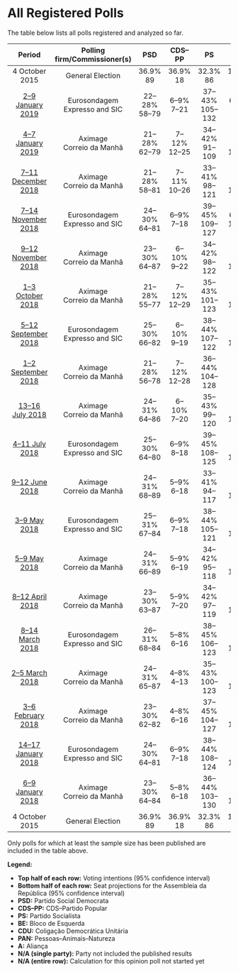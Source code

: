 # All Registered Polls

The table below lists all polls registered and analyzed so far.

| Period     | Polling firm/Commissioner(s) | PSD | CDS–PP | PS | BE | CDU | PAN | A |
|:----------:|:----------------------------:|:--:|:--:|:--:|:--:|:--:|:--:|:--:|
| 4 October 2015 | General Election | 36.9% <br> 89 | 36.9% <br> 18 | 32.3% <br> 86 | 10.2% <br> 19 | 8.2% <br> 17 | 1.4% <br> 1 | 0.0% <br> 0 |
| [2–9 January 2019](2019-01-09-Eurosondagem.html) | Eurosondagem <br> Expresso and SIC | 22–28% <br> 58–79 | 6–9% <br> 7–21 | 37–43% <br> 105–132 | 6–9% <br> 8–24 | 6–9% <br> 10–19 | 1–3% <br> 0–3 | N/A <br> N/A |
| [4–7 January 2019](2019-01-07-Aximage.html) | Aximage <br> Correio da Manhã | 21–28% <br> 62–79 | 7–12% <br> 12–25 | 34–42% <br> 91–109 | 7–11% <br> 14–19 | 5–10% <br> 13–23 | 2–5% <br> 2–6 | N/A <br> N/A |
| [7–11 December 2018](2018-12-11-Aximage.html) | Aximage <br> Correio da Manhã | 21–28% <br> 58–81 | 7–11% <br> 10–26 | 33–41% <br> 98–121 | 8–13% <br> 15–27 | 5–9% <br> 6–17 | N/A <br> N/A | N/A <br> N/A |
| [7–14 November 2018](2018-11-14-Eurosondagem.html) | Eurosondagem <br> Expresso and SIC | 24–30% <br> 64–81 | 6–9% <br> 7–18 | 39–45% <br> 109–127 | 6–9% <br> 10–18 | 6–9% <br> 8–17 | 1–3% <br> 0–3 | N/A <br> N/A |
| [9–12 November 2018](2018-11-12-Aximage.html) | Aximage <br> Correio da Manhã | 23–30% <br> 64–87 | 6–10% <br> 9–22 | 34–42% <br> 98–122 | 7–12% <br> 13–25 | 4–8% <br> 6–17 | N/A <br> N/A | N/A <br> N/A |
| [1–3 October 2018](2018-10-03-Aximage.html) | Aximage <br> Correio da Manhã | 21–28% <br> 55–77 | 7–12% <br> 12–29 | 35–43% <br> 101–123 | 7–12% <br> 13–24 | 6–10% <br> 8–20 | N/A <br> N/A | N/A <br> N/A |
| [5–12 September 2018](2018-09-12-Eurosondagem.html) | Eurosondagem <br> Expresso and SIC | 25–30% <br> 66–82 | 6–10% <br> 9–19 | 38–44% <br> 107–122 | 7–10% <br> 10–18 | 6–9% <br> 8–17 | 1–2% <br> 0–1 | N/A <br> N/A |
| [1–2 September 2018](2018-09-02-Aximage.html) | Aximage <br> Correio da Manhã | 21–28% <br> 56–78 | 7–12% <br> 12–28 | 36–44% <br> 104–128 | 6–10% <br> 9–22 | 5–9% <br> 7–20 | N/A <br> N/A | N/A <br> N/A |
| [13–16 July 2018](2018-07-16-Aximage.html) | Aximage <br> Correio da Manhã | 24–31% <br> 64–86 | 6–10% <br> 7–20 | 35–43% <br> 99–120 | 7–12% <br> 13–25 | 5–9% <br> 7–19 | N/A <br> N/A | N/A <br> N/A |
| [4–11 July 2018](2018-07-11-Eurosondagem.html) | Eurosondagem <br> Expresso and SIC | 25–30% <br> 64–80 | 6–9% <br> 8–18 | 39–45% <br> 108–125 | 6–10% <br> 10–18 | 6–9% <br> 9–17 | 1–2% <br> 0–1 | N/A <br> N/A |
| [9–12 June 2018](2018-06-12-Aximage.html) | Aximage <br> Correio da Manhã | 24–31% <br> 68–89 | 5–9% <br> 6–18 | 33–41% <br> 94–117 | 8–13% <br> 17–27 | 5–9% <br> 7–19 | N/A <br> N/A | N/A <br> N/A |
| [3–9 May 2018](2018-05-09-Eurosondagem.html) | Eurosondagem <br> Expresso and SIC | 25–31% <br> 67–84 | 6–9% <br> 7–18 | 38–44% <br> 105–121 | 7–10% <br> 10–18 | 6–9% <br> 9–18 | 1–2% <br> 0–2 | N/A <br> N/A |
| [5–9 May 2018](2018-05-09-Aximage.html) | Aximage <br> Correio da Manhã | 24–31% <br> 66–89 | 5–9% <br> 6–19 | 34–42% <br> 95–118 | 8–13% <br> 15–27 | 6–10% <br> 9–21 | N/A <br> N/A | N/A <br> N/A |
| [8–12 April 2018](2018-04-12-Aximage.html) | Aximage <br> Correio da Manhã | 23–30% <br> 63–87 | 5–9% <br> 7–20 | 34–42% <br> 97–119 | 8–13% <br> 15–27 | 6–10% <br> 10–20 | N/A <br> N/A | N/A <br> N/A |
| [8–14 March 2018](2018-03-14-Eurosondagem.html) | Eurosondagem <br> Expresso and SIC | 26–31% <br> 68–84 | 5–8% <br> 6–16 | 38–45% <br> 106–123 | 6–10% <br> 10–18 | 6–9% <br> 9–18 | 1–2% <br> 0–2 | N/A <br> N/A |
| [2–5 March 2018](2018-03-05-Aximage.html) | Aximage <br> Correio da Manhã | 24–31% <br> 65–87 | 4–8% <br> 4–13 | 35–43% <br> 100–123 | 8–13% <br> 15–27 | 6–10% <br> 9–21 | N/A <br> N/A | N/A <br> N/A |
| [3–6 February 2018](2018-02-06-Aximage.html) | Aximage <br> Correio da Manhã | 23–30% <br> 62–82 | 4–8% <br> 6–16 | 37–45% <br> 104–127 | 7–11% <br> 11–24 | 6–10% <br> 9–20 | N/A <br> N/A | N/A <br> N/A |
| [14–17 January 2018](2018-01-17-Eurosondagem.html) | Eurosondagem <br> Expresso and SIC | 24–30% <br> 64–81 | 6–9% <br> 7–18 | 38–44% <br> 108–124 | 7–10% <br> 11–22 | 5–9% <br> 7–17 | 1–3% <br> 0–3 | N/A <br> N/A |
| [6–9 January 2018](2018-01-09-Aximage.html) | Aximage <br> Correio da Manhã | 23–30% <br> 64–84 | 5–8% <br> 6–18 | 36–44% <br> 103–130 | 7–12% <br> 13–25 | 5–9% <br> 8–20 | N/A <br> N/A | N/A <br> N/A |
| 4 October 2015 | General Election | 36.9% <br> 89 | 36.9% <br> 18 | 32.3% <br> 86 | 10.2% <br> 19 | 8.2% <br> 17 | 1.4% <br> 1 | 0.0% <br> 0 |

Only polls for which at least the sample size has been published are included in the table above.

**Legend:**
+ **Top half of each row:** Voting intentions (95% confidence interval)
+ **Bottom half of each row:** Seat projections for the Assembleia da República (95% confidence interval)
+ **PSD:** Partido Social Democrata
+ **CDS–PP:** CDS–Partido Popular
+ **PS:** Partido Socialista
+ **BE:** Bloco de Esquerda
+ **CDU:** Coligação Democrática Unitária
+ **PAN:** Pessoas–Animais–Natureza
+ **A:** Aliança
+ **N/A (single party):** Party not included the published results
+ **N/A (entire row):** Calculation for this opinion poll not started yet

